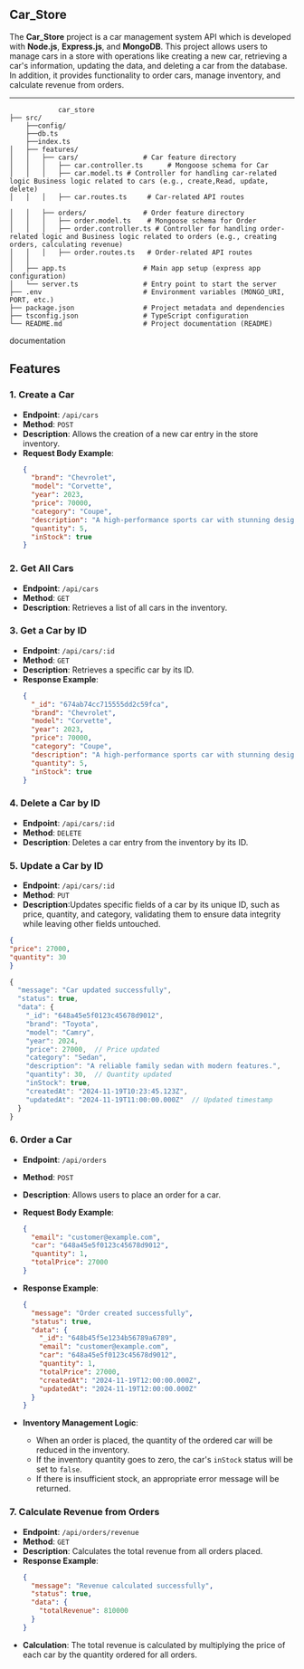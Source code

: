 ## Car_Store ##



The **Car_Store** project is a car management system API which is developed  with **Node.js**, **Express.js**, and **MongoDB**. This project allows users to manage cars in a store with operations like creating a new car, retrieving a car's information, updating the data, and deleting a car from the database. In addition, it provides functionality to order cars, manage inventory, and calculate revenue from orders.


---
```
            car_store
├── src/
    ├──config/
    ├──db.ts
    ├──index.ts
│   ├── features/
│   │   ├── cars/                # Car feature directory
│   │   │   ├── car.controller.ts      # Mongoose schema for Car
│   │   │   ├── car.model.ts # Controller for handling car-related logic Business logic related to cars (e.g., create,Read, update, delete)
│   │   │   ├── car.routes.ts     # Car-related API routes

│   │   ├── orders/              # Order feature directory
│   │   │   ├── order.model.ts    # Mongoose schema for Order
│   │   │   ├── order.controller.ts # Controller for handling order-related logic and Business logic related to orders (e.g., creating orders, calculating revenue)
│   │   │   ├── order.routes.ts   # Order-related API routes
│   │ 
│   ├── app.ts                   # Main app setup (express app configuration)
│   └── server.ts                # Entry point to start the server
├── .env                         # Environment variables (MONGO_URI, PORT, etc.)
├── package.json                 # Project metadata and dependencies
├── tsconfig.json                # TypeScript configuration
└── README.md                    # Project documentation (README)

```
documentation

## Features

### 1. **Create a Car**
   - **Endpoint**: `/api/cars`
   - **Method**: `POST`
   - **Description**: Allows the creation of a new car entry in the store inventory.
   - **Request Body Example**:
     ```json
     {
       "brand": "Chevrolet",
       "model": "Corvette",
       "year": 2023,
       "price": 70000,
       "category": "Coupe",
       "description": "A high-performance sports car with stunning design.",
       "quantity": 5,
       "inStock": true
     }
     ```
 ### 2. **Get All Cars**
   - **Endpoint**: `/api/cars`
   - **Method**: `GET`
   - **Description**: Retrieves a list of all cars in the inventory.

 ### 3. **Get a Car by ID**
   - **Endpoint**: `/api/cars/:id`
   - **Method**: `GET`
   - **Description**: Retrieves a specific car by its ID.
   - **Response Example**:
     ```json
     {
       "_id": "674ab74cc715555dd2c59fca",
       "brand": "Chevrolet",
       "model": "Corvette",
       "year": 2023,
       "price": 70000,
       "category": "Coupe",
       "description": "A high-performance sports car with stunning design.",
       "quantity": 5,
       "inStock": true
     }
     ```

### 4. **Delete a Car by ID**
   - **Endpoint**: `/api/cars/:id`
   - **Method**: `DELETE`
   - **Description**: Deletes a car entry from the inventory by its ID.

### 5. **Update a Car by ID**
   - **Endpoint**: `/api/cars/:id`
   - **Method**: `PUT`
   - **Description**:Updates specific fields of a car by its unique ID, such as price, quantity, and category, validating them to ensure data integrity while leaving other fields untouched. 
  ```json
{
  "price": 27000,
  "quantity": 30
}
```


```jsx
{
  "message": "Car updated successfully",
  "status": true,
  "data": {
    "_id": "648a45e5f0123c45678d9012",
    "brand": "Toyota",
    "model": "Camry",
    "year": 2024,
    "price": 27000,  // Price updated
    "category": "Sedan",
    "description": "A reliable family sedan with modern features.",
    "quantity": 30,  // Quantity updated
    "inStock": true,
    "createdAt": "2024-11-19T10:23:45.123Z",
    "updatedAt": "2024-11-19T11:00:00.000Z"  // Updated timestamp
  }
}
```

### 6. **Order a Car**
   - **Endpoint**: `/api/orders`
   - **Method**: `POST`
   - **Description**: Allows users to place an order for a car.
   - **Request Body Example**:
     ```json
     {
       "email": "customer@example.com",
       "car": "648a45e5f0123c45678d9012",
       "quantity": 1,
       "totalPrice": 27000
     }
     ```
   - **Response Example**:
     ```json
     {
       "message": "Order created successfully",
       "status": true,
       "data": {
         "_id": "648b45f5e1234b56789a6789",
         "email": "customer@example.com",
         "car": "648a45e5f0123c45678d9012",
         "quantity": 1,
         "totalPrice": 27000,
         "createdAt": "2024-11-19T12:00:00.000Z",
         "updatedAt": "2024-11-19T12:00:00.000Z"
       }
     }
     ```

   - **Inventory Management Logic**:
     - When an order is placed, the quantity of the ordered car will be reduced in the inventory.
     - If the inventory quantity goes to zero, the car's `inStock` status will be set to `false`.
     - If there is insufficient stock, an appropriate error message will be returned.

### 7. **Calculate Revenue from Orders**
   - **Endpoint**: `/api/orders/revenue`
   - **Method**: `GET`
   - **Description**: Calculates the total revenue from all orders placed.
   - **Response Example**:
     ```json
     {
       "message": "Revenue calculated successfully",
       "status": true,
       "data": {
         "totalRevenue": 810000
       }
     }
     ```
   - **Calculation**: The total revenue is calculated by multiplying the price of each car by the quantity ordered for all orders.
     ```